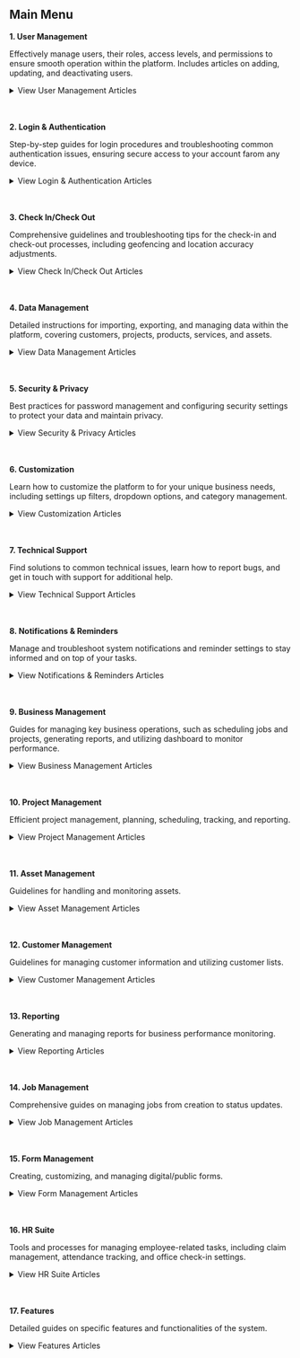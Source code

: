 ## Main Menu

**1. User Management**<br>

   Effectively manage users, their roles, access levels, and permissions to ensure smooth operation within the platform. Includes articles on adding, updating, and deactivating users.<br>
   
   <details>
   <summary>View User Management Articles</summary>
   <br>
   - <a href="Add_New_User.html">How to Add New User?</a><br>
   - <a href="Copy_Account.html">How to Copy Account for New User?</a><br>
   - <a href="Add_New_User_Category.html">How to Add New User Category?</a><br>
   - <a href="Delete,_Deactivate_or_Change_User.html">How Do I Delete/Deactivate a Resigned User or Change to a New User?</a><br>
   - <a href="Configure_Public_Form_Access_in_UAC.html">How to Configure Public Form Access in UAC (Done by Admin)?</a><br>
   - <a href="Admin_Reset_App_Access.html">How does an Admin Reset App Access for a User?</a><br>
   </details>
   <br><br>
   
**2. Login & Authentication**<br>

   Step-by-step guides for login procedures and troubleshooting common authentication issues, ensuring secure access to your account farom any device.<br>
   
   <details>
   <summary>View Login & Authentication Articles</summary>
   <br>
   - <a href="Login.html">How to Login Into Sales Connection Using Mobile and Desktop?</a><br>
   - <a href="New_User_Login.html">How to Assist My New User to Login?</a><br>
   - <a href="IMEI.html">I Can't Login to My Other Phone. Why?</a><br>
   - <a href="Turn_Off_IMEI.html">How to enable or disable IMEI Login Check? (Device Changing Detection)</a><br>
   - <a href="Not_Receiving_OTP.html">My Staff Did Not Receive Their OTP. What Should I Do?</a><br>
   - <a href="Enable_Disable_Version_Access_Permission.html">How to Enable/Disable Version Access Permission? (For Staff)</a><br>
   </details>
   <br><br>

**3. Check In/Check Out**<br>

   Comprehensive guidelines and troubleshooting tips for the check-in and check-out processes, including geofencing and location accuracy adjustments.<br>
   
   <details>
   <summary>View Check In/Check Out Articles</summary>
   <br>
   - <a href="Assist_Check_Out.html">I Forgot to Check Out, How?</a><br>
   - <a href="Enable_Assist_Check_Out.html">How to Enable Assist Check Out?</a><br>
   - <a href="Check_In_Address.html">I am at the location, but the system says I am too far from the location.</a><br>
   - <a href="Adjust_Geofencing_Radius.html">How to Adjust Geofencing Radius?</a><br>
   </details>
   <br><br>

**4. Data Management**<br>

   Detailed instructions for importing, exporting, and managing data within the platform, covering customers, projects, products, services, and assets.<br>
   
   <details>
   <summary>View Data Management Articles</summary>
   <br>
   - <a href="Import_Customer.html">How to Import New Customer(s)?</a><br>
   - <a href="Import_Project.html">How to Import New Project(s)?</a><br>
   - <a href="Import_Product_Services.html">How to Import New Product/Services(s)?</a><br>
   - <a href="Import_Asset.html">How do I Import New Asset(s)?</a><br>
   - <a href="Import_UOM.html">How to Import New UOM(s)?</a><br>
   - <a href="Import_User.html">How do I Import New User(s)?</a><br>
   - <a href="Import_Contact.html">How to Import New Contact(s)?</a><br>
   - <a href="Company_Bulk_Update.html">How to do Customer/Project/Product/Services/UOM Bulk Update?</a><br>
   - <a href="Asset_Bulk_Update.html">How to do Asset Bulk Update?</a><br>
   </details>
   <br><br>
   
**5. Security & Privacy**<br>

   Best practices for password management and configuring security settings to protect your data and maintain privacy.<br>
   
   <details>
   <summary>View Security & Privacy Articles</summary>
   <br>
   - <a href="Forgot_Password.html">I forgot my password. How can I recover or reset it?</a><br>
   - <a href="Change_Account_Password.html">How to Change Account Password?</a><br>
   </details>
   <br><br>
   
**6. Customization**<br>

   Learn how to customize the platform to for your unique business needs, including settings up filters, dropdown options, and category management.<br>
   
   <details>
   <summary>View Customization Articles</summary>
   <br>
   - <a href="Job_Filter_by_Date_Range.html">How to Filter Job by Date Range?</a><br>
   - <a href="Default_Favourite_Filter.html">How to Set Customized Favourite Filter as Default - Desktop</a><br>
   - <a href="Default_Favourite_Filter_App.html">How to Set Customized Favourite Filter as Default - App</a><br>
   - <a href="How_to_Set_Up_the_Column_View_in_the_Report_Page.html">How to Set Up the Column View in the Report Page?</a><br>
   - <a href="Job_Update_Report_Filter.html">How to Use Update Report Filter?</a><br>
   - <a href="Add_Dropdown_Options_in_Digital_Form.html">How to Add Dropdown Options in Digital Form?</a><br>
   - <a href="Edit_Checklist_Dropdown_Options.html">How to Edit Checklist Dropdown Options?</a><br>
   - <a href="How_to_Use_Dropdown_Field_in_Job_Project_Customer.html">How to Use Dropdown Field in Job/Project/Customer?</a><br>
   - <a href="Add_New_Category_in_Customer_Project_Job.html">How do I Add New Category in Customer/Project/Job?</a><br>
   - <a href="Add_New_Category_in_Digital_Form.html">How do I Add New Category in Digital Form?</a><br>
   - <a href="Add_New_Status_in_Customer_Project_Job.html">How do I Add New Status in Customer/Project/Job?</a><br>
   - <a href="Add_New_Status_in_Digital_Form.html">How do I Add New Status in Digital Form?</a><br>
   </details>
   <br><br>
   
**7. Technical Support**<br>

   Find solutions to common technical issues, learn how to report bugs, and get in touch with support for additional help.<br>
   
   <details>
   <summary>View Technical Support Articles</summary>
   <br>
   - <a href="Updates_Not_Received_by_Team_Members.html">My updates are not received by my admin and other team members. Why?</a><br>
   - <a href="Check_Pending_Update.html">How to Check Pending Update?</a><br>
   - <a href="Check_Pending_Data.html">How to Check Pending Data?</a><br>
   - <a href="Can't_Load_Schedule_Page.html">I can't load the schedule page. Why?</a><br>
   - <a href="Different_Number_Jobs_For_Same_Customer.html">Why is the Console Tab showing a different number of jobs for the same customer?</a><br>
   </details>
   <br><br>
   
**8. Notifications & Reminders**<br>

   Manage and troubleshoot system notifications and reminder settings to stay informed and on top of your tasks.<br>
   
   <details>
   <summary>View Notifications & Reminders Articles</summary>
   <br>
   - <a href="Edit_Reminder_Template.html">How to Edit Reminder Template?</a><br>
   - <a href="Create_Reminder_Template.html">How to Create New Reminder Template?</a><br>
   - <a href="Disable_Notification.html">I Get Spammed By a Lot of Notifications. How Do I Disable It?</a><br>
   - <a href="I_am_Not_Getting_Any_Notification_From_System_Why.html">I am Not Getting Any Notification From System. Why?</a><br>
   </details>
   <br><br>
   
**9. Business Management**<br>

   Guides for managing key business operations, such as scheduling jobs and projects, generating reports, and utilizing dashboard to monitor performance.<br>
   
   <details>
   <summary>View Business Management Articles</summary>
   <br>
   - <a href="Data_Level_Structure.html">Data Level Structure</a><br>
   - <a href="User_Types_Default_Access.html">User Type Default Access</a><br>
   - <a href="Comment_With_Photo.html">How to comment with photo / attachment?</a><br>
   - <a href="View_Business_Travelling.html">Where can I view my team's travelling for the month?</a><br>
   - <a href="Access_Submitted_Public_Form.html">How to Access Submitted Public Form?</a><br>
   - <a href="Add_New_Product&Service_List.html">How to Add New Product/Services?</a><br>
   - <a href="Product_Services_List.html">Product/Services List</a><br>
   - <a href="Can't_Access_Digital_Form.html">I can't access Digital Form. Please help.</a><br>
   - <a href="To_Do_List.html">To-do List Setup</a><br>
   - <a href="UAC_Policy_Management.html">UAC Policy Management</a><br>
   - <a href="Company_Profile_Settings.html">Company Profile Settings</a><br>
   - <a href="Wizard_Page.html">Wizard Page</a><br>
   - <a href="Comment_Category_Segmentation.html">Comment Category Segmentation</a><br>
   - <a href="Edit_Remote_Signature_Email_Template.html">How to Edit Remote Signature Email Template?</a><br>
   - <a href="How_to_Get_Remote_Signature_From_Customer.html">How to Request for Remote Signature From Customer?</a><br>
   - <a href="Request_Signature_Company_Stamp.html">How to Sign and Upload Company Stamp into Digital Form?</a><br>
   </details>
   <br><br>

**10. Project Management**<br>

   Efficient project management, planning, scheduling, tracking, and reporting.<br>
   
   <details>
   <summary>View Project Management Articles</summary>
   <br>
   - <a href="Add_New_Project.html">How to Add New Project?</a><br>
   - <a href="Project_Schedule_Page.html">Project Schedule Page</a><br>
   </details>
   <br><br>
    
**11. Asset Management**<br>

   Guidelines for handling and monitoring assets.<br>
   
   <details>
   <summary>View Asset Management Articles</summary>
   <br>
   - <a href="How_to_Add_New_Asset.html">How to Add New Asset?</a><br>
   - <a href="Asset_Dashboard.html">Asset Dashboard</a><br>
   </details>
   <br><br>

**12. Customer Management**<br>

   Guidelines for managing customer information and utilizing customer lists.<br>
   
   <details>
   <summary>View Customer Management Articles</summary>
   <br>
   - <a href="Add_New_Customer.html">How to Add New Customer?</a><br>
   - <a href="Customer_List.html">Customer List</a><br>
   </details>
   <br><br>

**13. Reporting**<br>

   Generating and managing reports for business performance monitoring.<br>
   
   <details>
   <summary>View Reporting Articles</summary>
   <br>
   - <a href="Report_Page.html">Report Page</a><br>
   - <a href="Update_Report_Page.html">Update Report Page</a><br>
   - <a href="Export_Report.html">How to Pull Out Job/Project/Form Report?</a><br>
   </details>
   <br><br>

**14. Job Management**<br>

   Comprehensive guides on managing jobs from creation to status updates.<br>
   
   <details>
   <summary>View Job Management Articles</summary>
   <br>
   - <a href="Add_New_Job.html">How to Add New Job?</a><br>
   - <a href="Job_Schedule_Page.html">Job Schedule Page</a><br>
   - <a href="Job_Dashboard.html">Job Dashboard</a><br>
   - <a href="Setup_Job_Template.html">How to Setup Job Template Page?</a><br>
   </details>
   <br><br>

**15. Form Management**<br>

   Creating, customizing, and managing digital/public forms.<br>
   
   <details>
   <summary>View Form Management Articles</summary>
   <br>
   - <a href="Create_Digital_Form.html">How to Create Digital Form?</a><br>
   - <a href="Creation_of_Public_Form.html">How to Generate and Share QR Code for Public Form?</a><br>
   - <a href="Setup_Public_Form_Template_Page.html">How to Setup Public Form Template Page?</a><br>
   - <a href="Access_Submitted_Public_Form.html">How to Access Submitted Public Form?</a><br>
   - <a href="Digital_Form_Template_Settings.html">Digital Form Template Settings</a><br>
   - <a href="Create_PDF.html">How to Set Up Digital Form PDF Template?</a><br>
   </details>
   <br><br>

**16. HR Suite**<br>

   Tools and processes for managing employee-related tasks, including claim management, attendance tracking, and office check-in settings.<br>
   
   <details>
   <summary>View HR Suite Articles</summary>
   <br>
   - <a href="Claim_Management.html">Claim Management</a><br>
   - <a href="Overtime_Management.html">Overtime Management</a><br>
   - <a href="Attendance_List.html">Attendance List</a><br>
   - <a href="Office_Check_In_Settings.html">Office Check-In Settings</a><br>
   </details>
   <br><br>

**17. Features**<br>

   Detailed guides on specific features and functionalities of the system.<br>
   
   <details>
   <summary>View Features Articles</summary>
   <br>
   - <a href="Data_Level_Structure.md">Data Level Structure</a><br>
   - <a href="User_Types_Default_Access.md">User Type Default Access</a><br>
   <br>
   <h2>General</h2>
   - <a href="Add_New_Project.md">How to Add New Project?</a><br>
   - <a href="Create_Digital_Form.md">How to Create Digital Form?</a><br>
   - <a href="Creation_of_Public_Form.md">How to Generate and Share QR Code for Public Form?</a><br>
   <br>
   <h2>Business Management</h2>
   <b>Schedule</b><br>
   - <a href="Add_New_Job.md">How to Add New Job?</a><br>
   - <a href="Job_Schedule_Page.md">Job Schedule Page</a><br>
   - <a href="Project_Schedule_Page.md">Project Schedule Page</a><br>
   <br>
   <b>Dashboard</b><br>
   - <a href="Asset_Dashboard.md">Asset Dashboard</a><br>
   - <a href="Job_Dashboard.md">Job Dashboard</a><br>
   <br>
   <b>Customer List</b><br>
   - <a href="Add_New_Customer.md">How to Add New Customer?</a><br>
   - <a href="Customer_List.md">Customer List</a><br>
   <br>
   <b>Asset List</b><br>
   - <a href="How_to_Add_New_Asset.md">How to Add New Asset?</a><br>
   <br>
   <b>Product/Services List</b><br>
   - <a href="Product_Services_List.md">Product/Services List</a><br>
   <br>
   <h2>Business Reports</h2>
   - <a href="Report_Page.md">Report Page</a><br>
   - <a href="Update_Report_Page.md">Update Report Page</a><br>
   - <a href="Access_Submitted_Public_Form.md">How to Access Submitted Public Form?</a><br>
   <br>
   <h2>HR Suite</h2>
   - <a href="Claim_Management.md">Claim Management</a><br>
   - <a href="Add_Overtime_Claim.md">How to Add Overtime Claim?</a><br>
   - <a href="Overtime_Management.md">Overtime Management</a><br>
   - <a href="Attendance_List.md">Attendance List</a><br>
   - <a href="Office_Check_In_Settings.md">Office Check-In Settings</a><br>
   - <a href="Add_Claim.md">How to Add Claim?</a><br>
   <br>
   <h2>Company Settings</h2>
   <br>
   <b>Job Settings</b><br>
   - <a href="To_Do_List.md">To-do List Setup</a><br>
   <br>
   <h2>Template Settings</h2>
   <br>
   <b>Job</b><br>
   - <a href="Setup_Job_Template.md">How to Setup Job Template Page?</a><br>
   <br>
   <b>Digital Form</b><br>
   - <a href="Digital_Form_Template_Settings.md">Digital Form Template Settings</a><br>
   - <a href="Create_PDF.md">How to Set Up Digital Form PDF Template?</a><br>
   <br>
   <b>Public Form</b><br>
   - <a href="Setup_Public_Form_Template_Page.md">How to Setup Public Form Template Page?</a><br>
   <br>
   <h2>User Management</h2>
   - <a href="UAC_Policy_Management.md">UAC Policy Management</a><br>
   - <a href="Company_Profile_Settings.md">Company Profile Settings</a><br>
   - <a href="Notification_Settings_by_User_Account.md">Notification Settings by User Account</a><br>
   <br>
   <h2>Wizard</h2>
   - <a href="Wizard_Page.md">Wizard Page</a><br>
   </details>
   <br><br>
   
